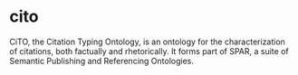 # cito
CiTO, the Citation Typing Ontology, is an ontology for the characterization of citations, both factually and rhetorically. It forms part of SPAR, a suite of Semantic Publishing and Referencing Ontologies.
